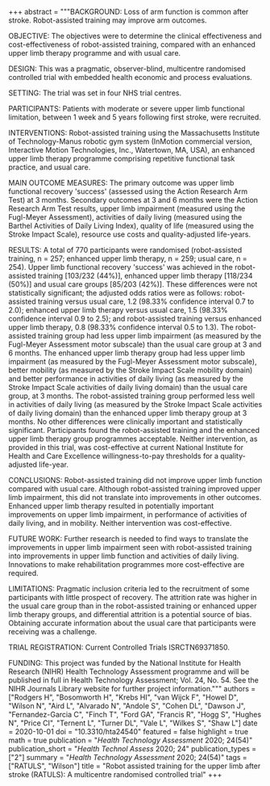 +++
abstract = """BACKGROUND: Loss of arm function is common after stroke. Robot-assisted training may improve arm outcomes.

OBJECTIVE: The objectives were to determine the clinical effectiveness and cost-effectiveness of robot-assisted training, compared with an enhanced upper limb therapy programme and with usual care.

DESIGN: This was a pragmatic, observer-blind, multicentre randomised controlled trial with embedded health economic and process evaluations.

SETTING: The trial was set in four NHS trial centres.

PARTICIPANTS: Patients with moderate or severe upper limb functional limitation, between 1 week and 5 years following first stroke, were recruited.

INTERVENTIONS: Robot-assisted training using the Massachusetts Institute of Technology-Manus robotic gym system (InMotion commercial version, Interactive Motion Technologies, Inc., Watertown, MA, USA), an enhanced upper limb therapy programme comprising repetitive functional task practice, and usual care.

MAIN OUTCOME MEASURES: The primary outcome was upper limb functional recovery 'success' (assessed using the Action Research Arm Test) at 3 months. Secondary outcomes at 3 and 6 months were the Action Research Arm Test results, upper limb impairment (measured using the Fugl-Meyer Assessment), activities of daily living (measured using the Barthel Activities of Daily Living Index), quality of life (measured using the Stroke Impact Scale), resource use costs and quality-adjusted life-years.

RESULTS: A total of 770 participants were randomised (robot-assisted training, n = 257; enhanced upper limb therapy, n = 259; usual care, n = 254). Upper limb functional recovery 'success' was achieved in the robot-assisted training [103/232 (44%)], enhanced upper limb therapy [118/234 (50%)] and usual care groups [85/203 (42%)]. These differences were not statistically significant; the adjusted odds ratios were as follows: robot-assisted training versus usual care, 1.2 (98.33% confidence interval 0.7 to 2.0); enhanced upper limb therapy versus usual care, 1.5 (98.33% confidence interval 0.9 to 2.5); and robot-assisted training versus enhanced upper limb therapy, 0.8 (98.33% confidence interval 0.5 to 1.3). The robot-assisted training group had less upper limb impairment (as measured by the Fugl-Meyer Assessment motor subscale) than the usual care group at 3 and 6 months. The enhanced upper limb therapy group had less upper limb impairment (as measured by the Fugl-Meyer Assessment motor subscale), better mobility (as measured by the Stroke Impact Scale mobility domain) and better performance in activities of daily living (as measured by the Stroke Impact Scale activities of daily living domain) than the usual care group, at 3 months. The robot-assisted training group performed less well in activities of daily living (as measured by the Stroke Impact Scale activities of daily living domain) than the enhanced upper limb therapy group at 3 months. No other differences were clinically important and statistically significant. Participants found the robot-assisted training and the enhanced upper limb therapy group programmes acceptable. Neither intervention, as provided in this trial, was cost-effective at current National Institute for Health and Care Excellence willingness-to-pay thresholds for a quality-adjusted life-year.

CONCLUSIONS: Robot-assisted training did not improve upper limb function compared with usual care. Although robot-assisted training improved upper limb impairment, this did not translate into improvements in other outcomes. Enhanced upper limb therapy resulted in potentially important improvements on upper limb impairment, in performance of activities of daily living, and in mobility. Neither intervention was cost-effective.

FUTURE WORK: Further research is needed to find ways to translate the improvements in upper limb impairment seen with robot-assisted training into improvements in upper limb function and activities of daily living. Innovations to make rehabilitation programmes more cost-effective are required.

LIMITATIONS: Pragmatic inclusion criteria led to the recruitment of some participants with little prospect of recovery. The attrition rate was higher in the usual care group than in the robot-assisted training or enhanced upper limb therapy groups, and differential attrition is a potential source of bias. Obtaining accurate information about the usual care that participants were receiving was a challenge.

TRIAL REGISTRATION: Current Controlled Trials ISRCTN69371850.

FUNDING: This project was funded by the National Institute for Health Research (NIHR) Health Technology Assessment programme and will be published in full in Health Technology Assessment; Vol. 24, No. 54. See the NIHR Journals Library website for further project information."""
authors = ["Rodgers H", "Bosomworth H", "Krebs HI", "van Wijck F", "Howel D", "Wilson N", "Aird L", "Alvarado N", "Andole S", "Cohen DL", "Dawson J", "Fernandez-Garcia C", "Finch T", "Ford GA", "Francis R", "Hogg S", "Hughes N", "Price CI", "Ternent L", "Turner DL", "Vale L", "Wilkes S", "Shaw L"]
date = 2020-10-01
doi = "10.3310/hta24540"
featured = false
highlight = true
math = true
publication = "*Health Technology Assessment* 2020; 24(54)"
publication_short = "*Health Technol Assess* 2020; 24"
publication_types = ["2"]
summary = "*Health Technology Assessment* 2020; 24(54)"
tags = ["RATULS", "Wilson"]
title = "Robot assisted training for the upper limb after stroke (RATULS): A multicentre randomised controlled trial"
+++
